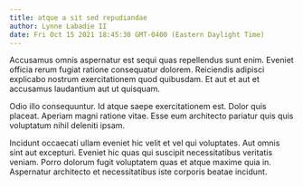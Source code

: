 ```yaml
---
title: atque a sit sed repudiandae
author: Lynne Labadie II
date: Fri Oct 15 2021 18:45:30 GMT-0400 (Eastern Daylight Time)
---
```

Accusamus omnis aspernatur est sequi quas repellendus sunt enim. Eveniet officia rerum fugiat ratione consequatur dolorem. Reiciendis adipisci explicabo nostrum exercitationem quod quibusdam. Et aut et aut et accusamus laudantium aut ut quisquam.

 Odio illo consequuntur. Id atque saepe exercitationem est. Dolor quis placeat. Aperiam magni ratione vitae. Esse eum architecto pariatur quis quis voluptatum nihil deleniti ipsam.

 Incidunt occaecati ullam eveniet hic velit et vel qui voluptates. Aut omnis sint aut excepturi. Eveniet hic quas qui suscipit necessitatibus veritatis veniam. Porro dolorum fugit voluptatem quas et atque maxime quia in. Aspernatur architecto et necessitatibus iste corporis beatae incidunt.